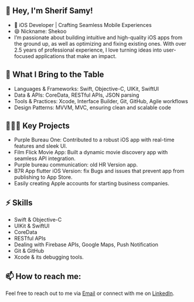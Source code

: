 ## 👋 Hey, I'm Sherif Samy!
- 🔭 iOS Developer | Crafting Seamless Mobile Experiences
- 😄 Nickname: Shekoo
- I’m passionate about building intuitive and high-quality iOS apps from the ground up, as well as optimizing and fixing existing ones. With over 2.5 years of professional experience, I love turning ideas into user-focused applications that make an impact.

## 🚀 What I Bring to the Table
- Languages & Frameworks: Swift, Objective-C, UIKit, SwiftUI
- Data & APIs: CoreData, RESTful APIs, JSON parsing
- Tools & Practices: Xcode, Interface Builder, Git, GitHub, Agile workflows
- Design Patterns: MVVM, MVC, ensuring clean and scalable code

## 👨🏼‍💻 Key Projects
- Purple Bureau One: Contributed to a robust iOS app with real-time features and sleek UI.
- Film Flick Movie App: Built a dynamic movie discovery app with seamless API integration.
- Purple bureau communication: old HR Version app.
- B7R App flutter iOS Version: fix Bugs and issues that prevent app from publishing to App Store.
- Easily creating Apple accounts for starting business companies.
  
## ⚡️ Skills
- Swift & Objective-C
- UIKit & SwiftUI
- CoreData
- RESTful APIs
- Dealing with Firebase APIs, Google Maps, Push Notification
- Git & GitHub
- Xcode & its debugging tools.

## 📫 How to reach me:

Feel free to reach out to me via [Email](mailto:sherif.saamy@gmail.com) or connect with me on [LinkedIn](https://www.linkedin.com/in/sherif-samy10/).
